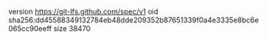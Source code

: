 version https://git-lfs.github.com/spec/v1
oid sha256:dd45588349132784eb48dde209352b87651339f0a4e3335e8bc6e065cc90eeff
size 38470
